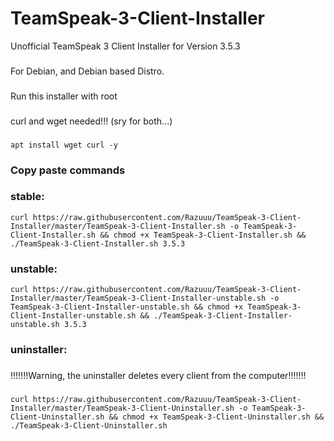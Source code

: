# TeamSpeak-3-Client-Installer
Unofficial TeamSpeak 3 Client Installer for Version 3.5.3
###
For Debian, and Debian based Distro.
###
Run this installer with root
###
curl and wget needed!!! (sry for both...)
###
```
apt install wget curl -y
```
###
### Copy paste commands
###
### stable:
```
curl https://raw.githubusercontent.com/Razuuu/TeamSpeak-3-Client-Installer/master/TeamSpeak-3-Client-Installer.sh -o TeamSpeak-3-Client-Installer.sh && chmod +x TeamSpeak-3-Client-Installer.sh && ./TeamSpeak-3-Client-Installer.sh 3.5.3
```
### unstable:
```
curl https://raw.githubusercontent.com/Razuuu/TeamSpeak-3-Client-Installer/master/TeamSpeak-3-Client-Installer-unstable.sh -o TeamSpeak-3-Client-Installer-unstable.sh && chmod +x TeamSpeak-3-Client-Installer-unstable.sh && ./TeamSpeak-3-Client-Installer-unstable.sh 3.5.3
```
### uninstaller:
###
!!!!!!!Warning, the uninstaller deletes every client from the computer!!!!!!!
###
```
curl https://raw.githubusercontent.com/Razuuu/TeamSpeak-3-Client-Installer/master/TeamSpeak-3-Client-Uninstaller.sh -o TeamSpeak-3-Client-Uninstaller.sh && chmod +x TeamSpeak-3-Client-Uninstaller.sh && ./TeamSpeak-3-Client-Uninstaller.sh
```
